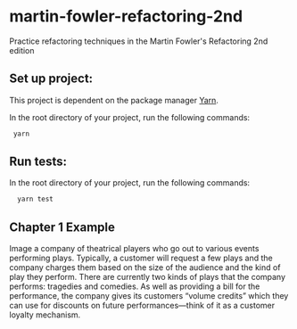 # martin-fowler-refactoring-2nd
Practice refactoring techniques in the Martin Fowler's Refactoring 2nd edition

## Set up project: 

This project is dependent on the package manager [Yarn](https://yarnpkg.com/en/docs/install).

In the root directory of your project, run the following commands:

``` sh
 yarn
```

## Run tests:

In the root directory of your project, run the following commands:

``` sh
  yarn test
```
## Chapter 1 Example

Image a company of theatrical players who go out to various events performing plays. Typically, a customer will request a few plays and the company charges them based on the size of the audience and the kind of play they perform. There are currently two kinds of plays that the company performs: tragedies and comedies. As well as providing a bill for the performance, the company gives its customers “volume credits” which they can use for discounts on future performances—think of it as a customer loyalty mechanism.
